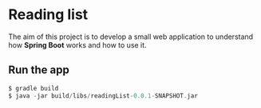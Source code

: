 # Reading list
The aim of this project is to develop a small web application to understand how **Spring Boot** works and how to use it.

## Run the app

```gradle
$ gradle build
$ java -jar build/libs/readingList-0.0.1-SNAPSHOT.jar
```
